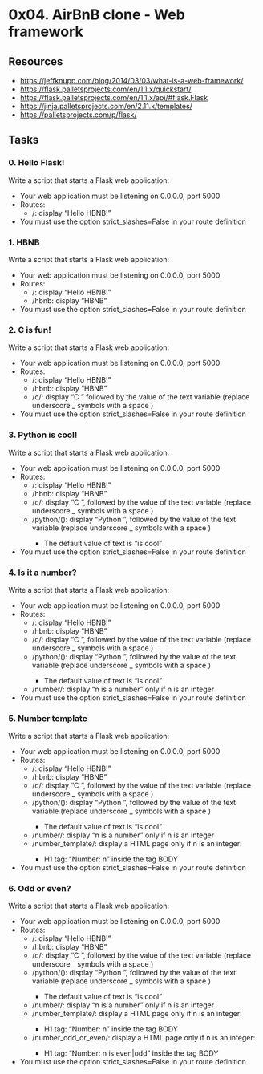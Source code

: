 # 0x04. AirBnB clone - Web framework

## Resources

* https://jeffknupp.com/blog/2014/03/03/what-is-a-web-framework/
* https://flask.palletsprojects.com/en/1.1.x/quickstart/
* https://flask.palletsprojects.com/en/1.1.x/api/#flask.Flask
* https://jinja.palletsprojects.com/en/2.11.x/templates/
* https://palletsprojects.com/p/flask/

## Tasks

### 0. Hello Flask!
Write a script that starts a Flask web application:

* Your web application must be listening on 0.0.0.0, port 5000
* Routes:
    * /: display “Hello HBNB!”
* You must use the option strict_slashes=False in your route definition

### 1. HBNB
Write a script that starts a Flask web application:

* Your web application must be listening on 0.0.0.0, port 5000
* Routes:
    * /: display “Hello HBNB!”
    * /hbnb: display “HBNB”
* You must use the option strict_slashes=False in your route definition

### 2. C is fun! 
Write a script that starts a Flask web application:

* Your web application must be listening on 0.0.0.0, port 5000
* Routes:
    * /: display “Hello HBNB!”
    * /hbnb: display “HBNB”
    * /c/<text>: display “C ” followed by the value of the text variable (replace underscore _ symbols with a space )
* You must use the option strict_slashes=False in your route definition

### 3. Python is cool! 
Write a script that starts a Flask web application:

* Your web application must be listening on 0.0.0.0, port 5000
* Routes:
    * /: display “Hello HBNB!”
    * /hbnb: display “HBNB”
    * /c/<text>: display “C ”, followed by the value of the text variable (replace underscore _ symbols with a space )
    * /python/(<text>): display “Python ”, followed by the value of the text variable (replace underscore _ symbols with a space )
        * The default value of text is “is cool”
* You must use the option strict_slashes=False in your route definition

### 4. Is it a number?
Write a script that starts a Flask web application:

* Your web application must be listening on 0.0.0.0, port 5000
* Routes:
    * /: display “Hello HBNB!”
    * /hbnb: display “HBNB”
    * /c/<text>: display “C ”, followed by the value of the text variable (replace underscore _ symbols with a space )
    * /python/(<text>): display “Python ”, followed by the value of the text variable (replace underscore _ symbols with a space )
        * The default value of text is “is cool”
    * /number/<n>: display “n is a number” only if n is an integer
* You must use the option strict_slashes=False in your route definition

### 5. Number template
Write a script that starts a Flask web application:

* Your web application must be listening on 0.0.0.0, port 5000
* Routes:
    * /: display “Hello HBNB!”
    * /hbnb: display “HBNB”
    * /c/<text>: display “C ”, followed by the value of the text variable (replace underscore _ symbols with a space )
    * /python/(<text>): display “Python ”, followed by the value of the text variable (replace underscore _ symbols with a space )
        * The default value of text is “is cool”
    * /number/<n>: display “n is a number” only if n is an integer
    * /number_template/<n>: display a HTML page only if n is an integer:
        * H1 tag: “Number: n” inside the tag BODY
* You must use the option strict_slashes=False in your route definition

### 6. Odd or even?
Write a script that starts a Flask web application:

* Your web application must be listening on 0.0.0.0, port 5000
* Routes:
    * /: display “Hello HBNB!”
    * /hbnb: display “HBNB”
    * /c/<text>: display “C ”, followed by the value of the text variable (replace underscore _ symbols with a space )
    * /python/(<text>): display “Python ”, followed by the value of the text variable (replace underscore _ symbols with a space )
        * The default value of text is “is cool”
    * /number/<n>: display “n is a number” only if n is an integer
    * /number_template/<n>: display a HTML page only if n is an integer:
        * H1 tag: “Number: n” inside the tag BODY
    * /number_odd_or_even/<n>: display a HTML page only if n is an integer:
        * H1 tag: “Number: n is even|odd” inside the tag BODY
* You must use the option strict_slashes=False in your route definition